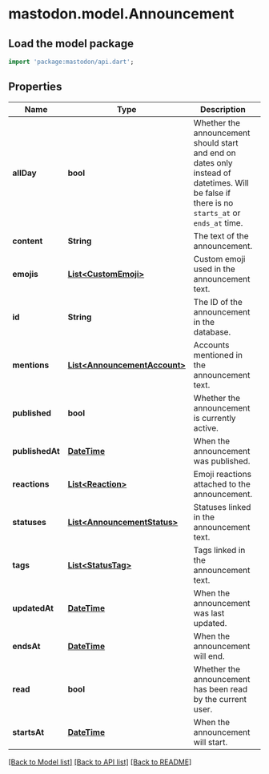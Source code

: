 # mastodon.model.Announcement

## Load the model package
```dart
import 'package:mastodon/api.dart';
```

## Properties
Name | Type | Description | Notes
------------ | ------------- | ------------- | -------------
**allDay** | **bool** | Whether the announcement should start and end on dates only instead of datetimes. Will be false if there is no `starts_at` or `ends_at` time. | 
**content** | **String** | The text of the announcement. | 
**emojis** | [**List&lt;CustomEmoji&gt;**](CustomEmoji.md) | Custom emoji used in the announcement text. | 
**id** | **String** | The ID of the announcement in the database. | 
**mentions** | [**List&lt;AnnouncementAccount&gt;**](AnnouncementAccount.md) | Accounts mentioned in the announcement text. | 
**published** | **bool** | Whether the announcement is currently active. | 
**publishedAt** | [**DateTime**](DateTime.md) | When the announcement was published. | 
**reactions** | [**List&lt;Reaction&gt;**](Reaction.md) | Emoji reactions attached to the announcement. | 
**statuses** | [**List&lt;AnnouncementStatus&gt;**](AnnouncementStatus.md) | Statuses linked in the announcement text. | 
**tags** | [**List&lt;StatusTag&gt;**](StatusTag.md) | Tags linked in the announcement text. | 
**updatedAt** | [**DateTime**](DateTime.md) | When the announcement was last updated. | 
**endsAt** | [**DateTime**](DateTime.md) | When the announcement will end. | [optional] 
**read** | **bool** | Whether the announcement has been read by the current user. | [optional] 
**startsAt** | [**DateTime**](DateTime.md) | When the announcement will start. | [optional] 

[[Back to Model list]](../README.md#documentation-for-models) [[Back to API list]](../README.md#documentation-for-api-endpoints) [[Back to README]](../README.md)


